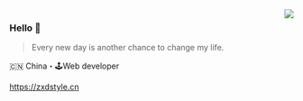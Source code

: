 <img align="right" src="https://github-readme-stats.vercel.app/api?username=zxdstyle&show_icons=true&icon_color=805AD5&text_color=718096&bg_color=ffffff&hide_title=true" />

### Hello 👋

> Every new day is another chance to change my life.

🇨🇳 China・🕹Web developer

https://zxdstyle.cn
